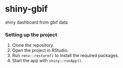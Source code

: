 # shiny-gbif
shiny dashboard from gbif data
### Setting up the project
1. Clone the repository.
2. Open the project in RStudio.
3. Run `renv::restore()` to install the required packages.
4. Start the app with `shiny::runApp()`.
